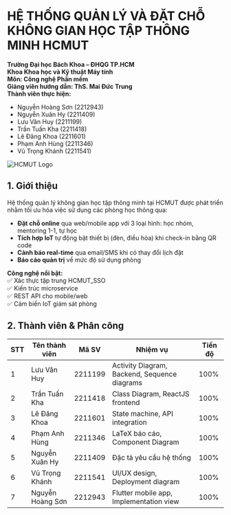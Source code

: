 # HỆ THỐNG QUẢN LÝ VÀ ĐẶT CHỖ KHÔNG GIAN HỌC TẬP THÔNG MINH HCMUT  
**Trường Đại học Bách Khoa – ĐHQG TP.HCM**  
**Khoa Khoa học và Kỹ thuật Máy tính**  
**Môn: Công nghệ Phần mềm**  
**Giảng viên hướng dẫn: ThS. Mai Đức Trung**  
**Thành viên thực hiện:**  
- Nguyễn Hoàng Sơn (2212943)  
- Nguyễn Xuân Hy (2211409)  
- Lưu Văn Huy (2211199)  
- Trần Tuấn Kha (2211418)  
- Lê Đăng Khoa (2211601)  
- Phạm Anh Hùng (2211346)  
- Vũ Trọng Khánh (2211541)  

![HCMUT Logo](https://example.com/path/to/logo.png) <!-- Thêm đường dẫn ảnh thực tế -->

## 1. Giới thiệu
Hệ thống quản lý không gian học tập thông minh tại HCMUT được phát triển nhằm tối ưu hóa việc sử dụng các phòng học thông qua:
- **Đặt chỗ online** qua web/mobile app với 3 loại hình: học nhóm, mentoring 1-1, tự học
- **Tích hợp IoT** tự động bật thiết bị (đèn, điều hòa) khi check-in bằng QR code
- **Cảnh báo real-time** qua email/SMS khi có thay đổi lịch đặt
- **Báo cáo quản trị** về mức độ sử dụng phòng

**Công nghệ nổi bật:**  
✅ Xác thực tập trung HCMUT_SSO  
✅ Kiến trúc microservice  
✅ REST API cho mobile/web  
✅ Cảm biến IoT giám sát phòng  

## 2. Thành viên & Phân công
| STT | Tên thành viên      | Mã SV   | Nhiệm vụ                                        | Tiến độ |
|-----|---------------------|---------|-----------------------------------------        |---------|
| 1   | Lưu Văn Huy         | 2211199 | Activity Diagram, Backend, Sequence diagrams    | 100%    |
| 2   | Trần Tuấn Kha       | 2211418 | Class Diagram, ReactJS frontend                 | 100%    |
| 3   | Lê Đăng Khoa        | 2211601 | State machine, API integration                  | 100%    |
| 4   | Phạm Anh Hùng       | 2211346 | LaTeX báo cáo, Component Diagram                | 100%    |
| 5   | Nguyễn Xuân Hy      | 2211409 | Đặc tả yêu cầu hệ thống                         | 100%    |
| 6   | Vũ Trọng Khánh      | 2211541 | UI/UX design, Deployment diagram                | 100%    |
| 7   | Nguyễn Hoàng Sơn    | 2212943 | Flutter mobile app, Implementation view         | 100%    |
